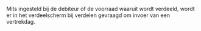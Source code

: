 Mits ingesteld bij de debiteur òf de voorraad waaruit wordt verdeeld, wordt er in het verdeelscherm bij verdelen gevraagd om invoer van een vertrekdag.